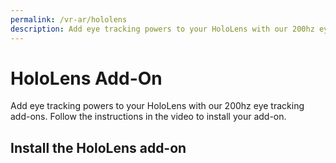 ```yaml
---
permalink: /vr-ar/hololens
description: Add eye tracking powers to your HoloLens with our 200hz eye tracking add-ons.
---
```


# HoloLens Add-On
Add eye tracking powers to your HoloLens with our 200hz eye tracking add-ons. Follow the instructions in the video to install your add-on.

<v-img :src="require('../media/vr-ar/imgs/hololens_w120_e200b.png')"></v-img>

## Install the HoloLens add-on

<Youtube src="nvNjlKp9-co"/>
